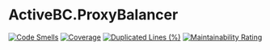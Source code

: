 # ActiveBC.ProxyBalancer
[![Code Smells](https://sonarcloud.io/api/project_badges/measure?project=sasinandrei_ActiveBC.ProxyBalancer&metric=code_smells)](https://sonarcloud.io/dashboard?id=sasinandrei_ActiveBC.ProxyBalancer)
[![Coverage](https://sonarcloud.io/api/project_badges/measure?project=sasinandrei_ActiveBC.ProxyBalancer&metric=coverage)](https://sonarcloud.io/dashboard?id=sasinandrei_ActiveBC.ProxyBalancer)
[![Duplicated Lines (%)](https://sonarcloud.io/api/project_badges/measure?project=sasinandrei_ActiveBC.ProxyBalancer&metric=duplicated_lines_density)](https://sonarcloud.io/dashboard?id=sasinandrei_ActiveBC.ProxyBalancer)
[![Maintainability Rating](https://sonarcloud.io/api/project_badges/measure?project=sasinandrei_ActiveBC.ProxyBalancer&metric=sqale_rating)](https://sonarcloud.io/dashboard?id=sasinandrei_ActiveBC.ProxyBalancer)
